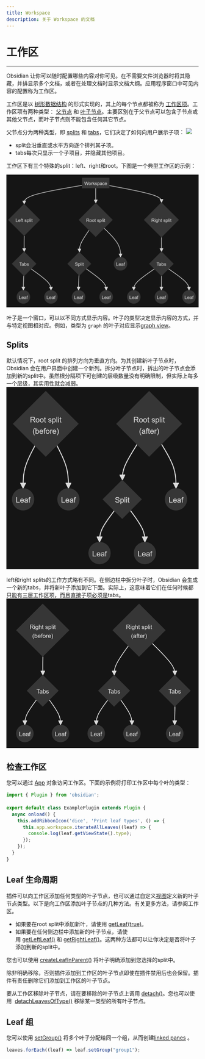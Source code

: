 ```yaml
---
title: Workspace
description: 关于 Workspace 的文档
---
```

<!--
 * @Author: Raistlind johnd0712@gmail.com
 * @Date: 2024-01-18 10:18:00
 * @LastEditors: Raistlind
 * @LastEditTime: 2024-01-18 10:18:00
 * @Description:
-->

# 工作区

---

Obsidian 让你可以随时配置哪些内容对你可见。在不需要文件浏览器时将其隐藏，并排显示多个文档，或者在处理文档时显示文档大纲。应用程序窗口中可见内容的配置称为工作区。

工作区是以 [树形数据结构](<https://en.wikipedia.org/wiki/Tree_(data_structure)>) 的形式实现的，其上的每个节点都被称为 [工作区项](https://docs.obsidian.md/Reference/TypeScript+API/WorkspaceItem)。工作区项有两种类型： [父节点](https://docs.obsidian.md/Reference/TypeScript+API/WorkspaceParent) 和 [叶子节点](https://docs.obsidian.md/Reference/TypeScript+API/WorkspaceLeaf)。主要区别在于父节点可以包含子节点或其他父节点，而叶子节点则不能包含任何其它节点。

父节点分为两种类型，即 [splits](https://docs.obsidian.md/Reference/TypeScript+API/WorkspaceSplit) 和 [tabs](https://docs.obsidian.md/Reference/TypeScript+API/WorkspaceTabs)，它们决定了如何向用户展示子项：
![](../../../../public/images/split和tabs.png)

- split会沿垂直或水平方向逐个排列其子项。
- tabs每次只显示一个子项目，并隐藏其他项目。

工作区下有三个特殊的split：left、right和root。下图是一个典型工作区的示例：

![](../../../../public/images/特殊split.png)

叶子是一个窗口，可以以不同方式显示内容。叶子的类型决定显示内容的方式，并与特定视图相对应。例如，类型为 `graph` 的叶子对应显示[graph view](https://help.obsidian.md/Plugins/Graph+view)。

## Splits

默认情况下，root split 的排列方向为垂直方向。为其创建新叶子节点时，Obsidian 会在用户界面中创建一个新列。拆分叶子节点时，拆出的叶子节点会添加到新的split中。虽然根分隔项下可创建的层级数量没有明确限制，但实际上每多一个层级，其实用性就会减弱。
![](../../../../public/images/root_split.png)

left和right splits的工作方式略有不同。在侧边栏中拆分叶子时，Obsidian 会生成一个新的tabs，并将新叶子添加到它下面。实际上，这意味着它们在任何时候都只能有三层工作区项，而且直接子项必须是tabs。
![](../../../../public/images/left_right.png)

## 检查工作区

您可以通过 [App](https://docs.obsidian.md/Reference/TypeScript+API/App) 对象访问工作区。下面的示例将打印工作区中每个叶的类型：

```ts
import { Plugin } from 'obsidian';

export default class ExamplePlugin extends Plugin {
  async onload() {
    this.addRibbonIcon('dice', 'Print leaf types', () => {
      this.app.workspace.iterateAllLeaves((leaf) => {
        console.log(leaf.getViewState().type);
      });
    });
  }
}
```

## Leaf 生命周期

插件可以向工作区添加任何类型的叶子节点，也可以通过自定义[视图](./views.md)定义新的叶子节点类型。以下是向工作区添加叶子节点的几种方法。有关更多方法，请参阅工作区。

- 如果要在root split中添加新叶，请使用 [getLeaf(true)](https://docs.obsidian.md/Reference/TypeScript+API/Workspace/getLeaf)。
- 如果要在任何侧边栏中添加新的叶子节点，请使用 [getLeftLeaf()](https://docs.obsidian.md/Reference/TypeScript+API/Workspace/getLeftLeaf) 和 [getRightLeaf()](https://docs.obsidian.md/Reference/TypeScript+API/Workspace/getRightLeaf)。这两种方法都可以让你决定是否将叶子添加到新的split中。

您也可以使用 [createLeafInParent()](https://docs.obsidian.md/Reference/TypeScript+API/Workspace/createLeafInParent) 将叶子明确添加到您选择的split中。

除非明确移除，否则插件添加到工作区的叶子节点即使在插件禁用后也会保留。插件有责任删除它们添加到工作区的叶子节点。

要从工作区移除叶子节点，请在要移除的叶子节点上调用 [detach()](https://docs.obsidian.md/Reference/TypeScript+API/WorkspaceLeaf/detach)。您也可以使用  [detachLeavesOfType()](https://docs.obsidian.md/Reference/TypeScript+API/Workspace/detachLeavesOfType) 移除某一类型的所有叶子节点。

## Leaf 组

您可以使用 [setGroup()](https://docs.obsidian.md/Reference/TypeScript+API/WorkspaceLeaf/setGroup) 将多个叶子分配给同一个组，从而创建[linked panes](https://help.obsidian.md/User+interface/Workspace/Panes/Linked+pane) 。

```ts
leaves.forEach((leaf) => leaf.setGroup("group1");
```
